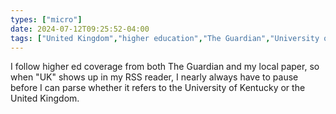 ```yaml
---
types: ["micro"]
date: 2024-07-12T09:25:52-04:00
tags: ["United Kingdom","higher education","The Guardian","University of Kentucky"]
---
```

I follow higher ed coverage from both The Guardian and my local paper, so when "UK" shows up in my RSS reader, I nearly always have to pause before I can parse whether it refers to the University of Kentucky or the United Kingdom. 
